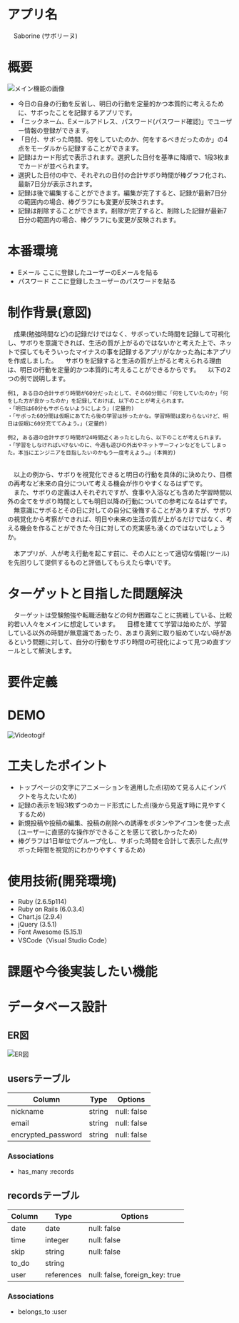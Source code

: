 # アプリ名

　Saborine (サボリーヌ)

# 概要
![メイン機能の画像](https://user-images.githubusercontent.com/73570767/102845371-c5b55580-4450-11eb-9aee-03b44da8dea1.jpg)<br>

- 今日の自身の行動を反省し、明日の行動を定量的かつ本質的に考えるために、サボったことを記録するアプリです。<br>
- 「ニックネーム、Eメールアドレス、パスワード(パスワード確認)」でユーザー情報の登録ができます。<br>
- 「日付、サボった時間、何をしていたのか、何をするべきだったのか」の4点をモーダルから記録することができます。<br>
- 記録はカード形式で表示されます。選択した日付を基準に降順で、1段3枚までカードが並べられます。<br>
- 選択した日付の中で、それぞれの日付の合計サボり時間が棒グラフ化され、最新7日分が表示されます。<br>
- 記録は後で編集することができます。編集が完了すると、記録が最新7日分の範囲内の場合、棒グラフにも変更が反映されます。<br>
- 記録は削除することができます。削除が完了すると、削除した記録が最新7日分の範囲内の場合、棒グラフにも変更が反映されます。<br>

# 本番環境

<!-- ここにデプロイしたアプリのURLを貼る -->

- Eメール ここに登録したユーザーのEメールを貼る<br>
- パスワード ここに登録したユーザーのパスワードを貼る<br>

# 制作背景(意図)
　成果(勉強時間など)の記録だけではなく、サボっていた時間を記録して可視化し、サボりを意識できれば、生活の質が上がるのではないかと考えた上で、ネットで探してもそういったマイナスの事を記録するアプリがなかった為に本アプリを作成しました。
　サボりを記録すると生活の質が上がると考えられる理由は、明日の行動を定量的かつ本質的に考えることができるからです。
　以下の2つの例で説明します。

```
例1, ある日の合計サボり時間が60分だったとして、その60分間に「何をしていたのか」「何をした方が良かったのか」を記録しておけば、以下のことが考えられます。
・「明日は60分もサボらないようにしよう」(定量的)
・「サボった60分間は仮眠にあてたら後の学習は捗ったかな。学習時間は変わらないけど、明日は仮眠に60分充ててみよう。」(定量的)
```

```
例2, ある週の合計サボり時間が24時間近くあったとしたら、以下のことが考えられます。
・「学習をしなければいけないのに、今週も遊びの外出やネットサーフィンなどをしてしまった。本当にエンジニアを目指したいのかもう一度考えよう…」(本質的)
```
<br>
　以上の例から、サボりを視覚化できると明日の行動を具体的に決めたり、目標の再考など未来の自分について考える機会が作りやすくなるはずです。<br>
　また、サボりの定義は人それぞれですが、食事や入浴なども含めた学習時間以外の全てをサボり時間としても明日以降の行動についての参考になるはずです。<br>
　無意識にサボるとその日に対しての自分に後悔することがありますが、サボりの視覚化から考察ができれば、明日や未来の生活の質が上がるだけではなく、考える機会を作ることができた今日に対しての充実感も湧くのではないでしょうか。<br>
<br>
　本アプリが、人が考え行動を起こす前に、その人にとって適切な情報(ツール)を先回りして提供するものと評価してもらえたら幸いです。

# ターゲットと目指した問題解決
　ターゲットは受験勉強や転職活動などの何か困難なことに挑戦している、比較的若い人々をメインに想定しています。
　目標を建てて学習は始めたが、学習している以外の時間が無意識であったり、あまり真剣に取り組めていない時があるという問題に対して、自分の行動をサボり時間の可視化によって見つめ直すツールとして解決します。

# 要件定義

# DEMO
![Videotogif](https://user-images.githubusercontent.com/73570767/102959866-03cf7980-4524-11eb-903e-2d98b1ca23ba.gif)


# 工夫したポイント
- トップページの文字にアニメーションを適用した点(初めて見る人にインパクトを与えたいため)<br>
- 記録の表示を1段3枚ずつのカード形式にした点(後から見返す時に見やすくするため)<br>
- 新規投稿や投稿の編集、投稿の削除への誘導をボタンやアイコンを使った点(ユーザーに直感的な操作ができることを感じて欲しかったため)<br>
- 棒グラフは1日単位でグループ化し、サボった時間を合計して表示した点(サボった時間を視覚的にわかりやすくするため)<br>

# 使用技術(開発環境)
- Ruby (2.6.5p114)<br>
- Ruby on Rails (6.0.3.4)<br>
- Chart.js (2.9.4)<br>
- jQuery (3.5.1)<br>
- Font Awesome (5.15.1)<br>
- VSCode（Visual Studio Code）<br>

# 課題や今後実装したい機能

# データベース設計

## ER図
![ER図](https://user-images.githubusercontent.com/73570767/102887086-9840ca00-4499-11eb-95a5-741a70107d36.png)

## usersテーブル

| Column             | Type   | Options     |
| ------------------ | ------ | ----------- |
| nickname           | string | null: false |
| email              | string | null: false |
| encrypted_password | string | null: false |

### Associations

- has_many :records

## recordsテーブル

| Column | Type       | Options                        |
| ------ | ---------- | ------------------------------ |
| date   | date       | null: false                    |
| time   | integer    | null: false                    |
| skip   | string     | null: false                    |
| to_do  | string     |                                |
| user   | references | null: false, foreign_key: true |

### Associations

- belongs_to :user